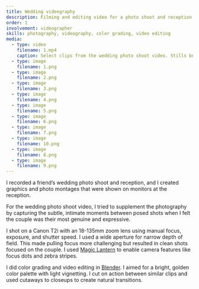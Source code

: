 ```yaml
---
title: Wedding videography
description: Filming and editing video for a photo shoot and reception
order: 1
involvement: videographer
skills: photography, videography, color grading, video editing
media:
  - type: video
    filename: 1.mp4
    caption: Select clips from the wedding photo shoot video. Stills below.
  - type: image
    filename: 1.png
  - type: image
    filename: 2.png
  - type: image
    filename: 3.png
  - type: image
    filename: 4.png
  - type: image
    filename: 5.png
  - type: image
    filename: 6.png
  - type: image
    filename: 7.png
  - type: image
    filename: 10.png
  - type: image
    filename: 8.png
  - type: image
    filename: 9.png
---
```


I recorded a friend’s wedding photo shoot and reception, and I created graphics and photo montages that were shown on monitors at the reception.

For the wedding photo shoot video, I tried to supplement the photography by capturing the subtle, intimate moments between posed shots when I felt the couple was their most genuine and expressive.

I shot on a Canon T2i with an 18-135mm zoom lens using manual focus, exposure, and shutter speed. I used a wide aperture for narrow depth of field. This made pulling focus more challenging but resulted in clean shots focused on the couple. I used [Magic Lantern](http://www.magiclantern.fm) to enable camera features like focus dots and zebra stripes.

I did color grading and video editing in [Blender](https://www.blender.org). I aimed for a bright, golden color palette with light vignetting. I cut on action between similar clips and used cutaways to closeups to create natural transitions.